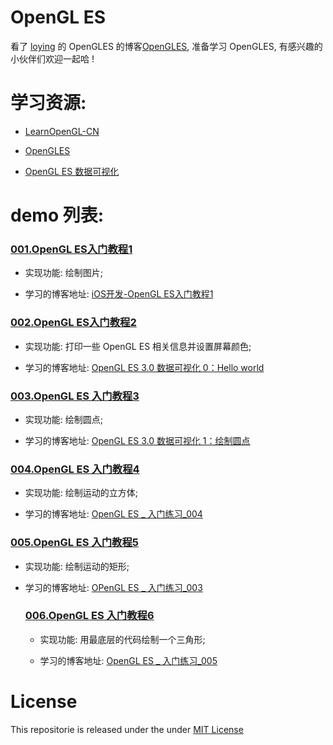 #  OpenGL ES

看了 [loying](https://github.com/loyinglin) 的 OpenGLES 的博客[OpenGLES](https://www.jianshu.com/nb/2135411), 准备学习 OpenGLES, 有感兴趣的小伙伴们欢迎一起哈 !

# 学习资源:

- [ LearnOpenGL-CN](https://learnopengl-cn.github.io)

- [OpenGLES](https://www.jianshu.com/nb/2135411)

- [OpenGL ES 数据可视化](https://www.jianshu.com/c/6c651855b047)


# demo 列表:

### [001.OpenGL ES入门教程1](https://github.com/liuzhongning/NNLearn_OpenGLES/tree/master/001.OpenGL%20ES%20入门教程1)

- 实现功能: 绘制图片; 

- 学习的博客地址: [iOS开发-OpenGL ES入门教程1](https://www.jianshu.com/p/750fde1d8b6a)
 

### [002.OpenGL ES入门教程2](https://github.com/liuzhongning/NNLearn_OpenGLES/tree/master/002.OpenGL%20ES%20入门教程2)

- 实现功能: 打印一些 OpenGL ES 相关信息并设置屏幕颜色; 

- 学习的博客地址: [OpenGL ES 3.0 数据可视化 0：Hello world](https://www.jianshu.com/p/9ece99f1adda)
 

### [003.OpenGL ES 入门教程3](https://github.com/liuzhongning/NNLearn_OpenGLES/tree/master/003.OpenGL%20ES%20入门教程3)

- 实现功能: 绘制圆点;

- 学习的博客地址: [OpenGL ES 3.0 数据可视化 1：绘制圆点](https://www.jianshu.com/p/80dff12b57b7)
  
  

### [004.OpenGL ES 入门教程4](https://github.com/liuzhongning/NNLearn_OpenGLES/tree/master/004.OpenGL%20ES%20入门教程4)

- 实现功能: 绘制运动的立方体; 

- 学习的博客地址: [OpenGL ES _ 入门练习_004](https://www.jianshu.com/p/1ca30e9387dd)

### [005.OpenGL ES 入门教程5](https://github.com/liuzhongning/NNLearn_OpenGLES/tree/master/005.OpenGL%20ES%20入门教程5)

- 实现功能: 绘制运动的矩形; 

- 学习的博客地址: [OPenGL ES _ 入门练习_003](https://www.jianshu.com/p/36d9dac03345)
  
  ### [006.OpenGL ES 入门教程6](https://github.com/liuzhongning/NNLearn_OpenGLES/tree/master/006.OpenGL%20ES%20入门教程6)
  
  - 实现功能: 用最底层的代码绘制一个三角形; 
  
  - 学习的博客地址: [OpenGL ES _ 入门练习_005](https://www.jianshu.com/p/ac9375962f34)

# License

This repositorie is released under the under [MIT License](https://github.com/liuzhongning/NNLearn_OpenGLES/blob/master/LICENSE)
